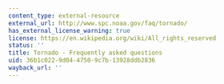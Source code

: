 ```yaml
---
content_type: external-resource
external_url: http://www.spc.noaa.gov/faq/tornado/
has_external_license_warning: true
license: https://en.wikipedia.org/wiki/All_rights_reserved
status: ''
title: Tornado - Frequently asked questions
uid: 36b1c022-9d04-4750-9c7b-13928ddb2836
wayback_url: ''
---
```

